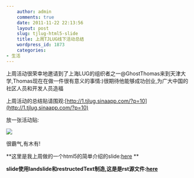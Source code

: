 ```yaml
---
    author: admin
    comments: true
    date: 2011-11-22 22:13:56
    layout: post
    slug: tjlug-html5-slide
    title: 上周TJLUG线下活动总结
    wordpress_id: 1873
    categories:
- 生活
---
```


上周活动很荣幸地邀请到了上海LUG的组织者之一@GhostThomas来到天津大学,Thomas现在在做一件很有意义的事情:)很期待他能够成功创业,为广大中国的社区人员和开发人员造福

上周活动的总结贴请围观:[http://1.tjlug.sinaapp.com/?p=10](http://1.tjlug.sinaapp.com/?p=10)

放一张活动贴:

![](http://tjlug-wordpress.stor.sinaapp.com/uploads/2011/11/img_6802.jpg)

很霸气,有木有!

**这里是我上周做的一个html5的简单介绍的slide:[here](http://www.freetstar.com/slides/presentation.html#slide1) **

**slide使用landslide和restructedText制造,这是是rst源文件:[here](http://www.freetstar.com/slides/html5intro.rst)**

